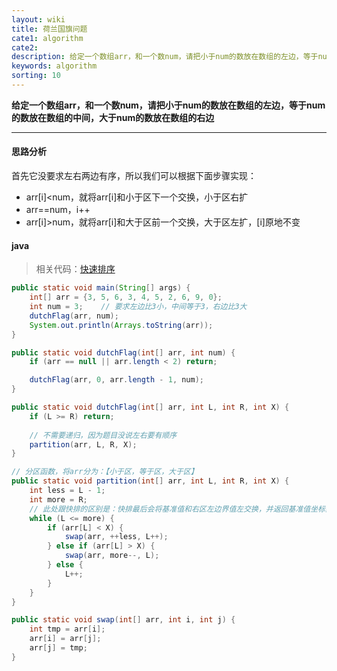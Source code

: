 ```yaml
---
layout: wiki
title: 荷兰国旗问题
cate1: algorithm
cate2: 
description: 给定一个数组arr，和一个数num，请把小于num的数放在数组的左边，等于num的数放在数组的中间，大于num的数放在数组的右边
keywords: algorithm
sorting: 10
---
```




**给定一个数组arr，和一个数num，请把小于num的数放在数组的左边，等于num的数放在数组的中间，大于num的数放在数组的右边**

------



#### 思路分析

首先它没要求左右两边有序，所以我们可以根据下面步骤实现：

- arr[i]<num，就将arr[i]和小于区下一个交换，小于区右扩
- arr==num，i++
- arr[i]>num，就将arr[i]和大于区前一个交换，大于区左扩，[i]原地不变



#### java

> 相关代码：[快速排序](https://carpedx.com/wiki/algorithm-quick-sort/)

```java
public static void main(String[] args) {
    int[] arr = {3, 5, 6, 3, 4, 5, 2, 6, 9, 0};
    int num = 3;	// 要求左边比3小，中间等于3，右边比3大
    dutchFlag(arr, num);
    System.out.println(Arrays.toString(arr));
}

public static void dutchFlag(int[] arr, int num) {
    if (arr == null || arr.length < 2) return;

    dutchFlag(arr, 0, arr.length - 1, num);
}

public static void dutchFlag(int[] arr, int L, int R, int X) {
    if (L >= R) return;
    
    // 不需要递归，因为题目没说左右要有顺序
	partition(arr, L, R, X);
}

// 分区函数，将arr分为：【小于区，等于区，大于区】
public static void partition(int[] arr, int L, int R, int X) {
    int less = L - 1;
    int more = R;
    // 此处跟快排的区别是：快排最后会将基准值和右区左边界值左交换，并返回基准值坐标然后递归
    while (L <= more) {
        if (arr[L] < X) {
            swap(arr, ++less, L++);
        } else if (arr[L] > X) {
            swap(arr, more--, L);
        } else {
            L++;
        }
    }
}

public static void swap(int[] arr, int i, int j) {
    int tmp = arr[i];
    arr[i] = arr[j];
    arr[j] = tmp;
}
```

